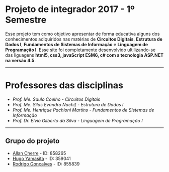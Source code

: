 # Projeto de integrador 2017 - 1º Semestre

Esse projeto tem como objetivo apresentar de forma educativa alguns dos conhecimentos adiquiridos nas matérias de **Circuitos Digitais**, **Estrutura de Dados I**, **Fundamentos de Sistemas de Informação** e **Linguagem de Programação I**.
Esse site foi completamente desenvolvido ultilizando-se das liguagens **html5, css3, javaScript ESM6, c# com a tecnologia ASP.NET na versão 4.5**.
***
# Professores das disciplinas #

* *Prof. Me. Saulo Coelho - Circuitos Digitais*
* *Prof. Me. Silas Evandro Nachif - Estrutura de Dados I*
* *Prof. Me. Henrique Pachioni Martins - Fundamentos de Sistemas de Informação*
* *Prof. Dr. Elvio Gilberto da Silva - Linguagem de Programação I*

***
## Grupo do projeto ##
* [Allan Cherre](https://www.facebook.com/allan.cherre) - ID: ⁠⁠⁠858265
* [Hugo Yamasita](https://www.facebook.com/hugo.yamasita) - ID: ⁠⁠⁠359041
* [Rodrigo Gonçalves](https://www.facebook.com/rodrigogonss) - ID: 855839
